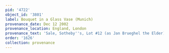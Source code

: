 ```yaml
---
pid: '4722'
object_id: '3801'
label: Bouquet in a Glass Vase (Munich)
provenance_date: Dec 12 2002
provenance_location: England, London
provenance_text: 'Sale, Sotheby''s, Lot #12 (as Jan Brueghel the Elder)'
order: '1626'
collection: provenance
---
```

